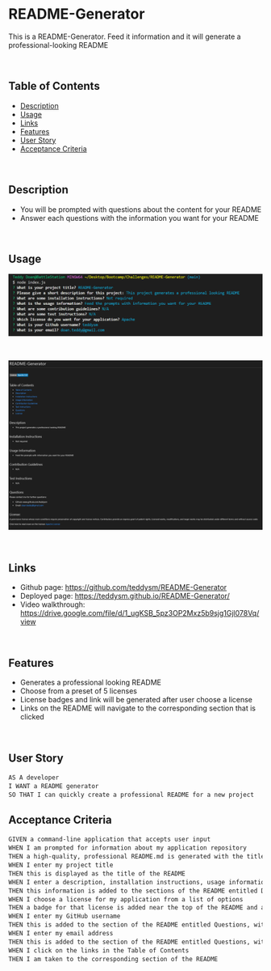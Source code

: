# README-Generator

This is a README-Generator. Feed it information and it will generate a professional-looking README

<br>

## Table of Contents 
- [Description](#description)
- [Usage](#usage)
- [Links](#links)
- [Features](#features)
- [User Story](#user-story)
- [Acceptance Criteria](#acceptance-criteria)

<br>

## Description
- You will be prompted with questions about the content for your README
- Answer each questions with the information you want for your README

<br>

## Usage

![Screenshot](./assets/img/Screenshot%202023-04-24%20163633.png)

<br>

![Screenshot](./assets/img/Screenshot%202023-04-24%20163727.png)

<br>

## Links

- Github page: https://github.com/teddysm/README-Generator
- Deployed page: https://teddysm.github.io/README-Generator/
- Video walkthrough: https://drive.google.com/file/d/1_ugKSB_5pz3OP2Mxz5b9sjg1Gjl078Vq/view

<br>

## Features

- Generates a professional looking README
- Choose from a preset of 5 licenses
- License badges and link will be generated after user choose a license
- Links on the README will navigate to the corresponding section that is clicked

<br>

## User Story

```md
AS A developer
I WANT a README generator
SO THAT I can quickly create a professional README for a new project
```

## Acceptance Criteria

```md
GIVEN a command-line application that accepts user input
WHEN I am prompted for information about my application repository
THEN a high-quality, professional README.md is generated with the title of my project and sections entitled Description, Table of Contents, Installation, Usage, License, Contributing, Tests, and Questions
WHEN I enter my project title
THEN this is displayed as the title of the README
WHEN I enter a description, installation instructions, usage information, contribution guidelines, and test instructions
THEN this information is added to the sections of the README entitled Description, Installation, Usage, Contributing, and Tests
WHEN I choose a license for my application from a list of options
THEN a badge for that license is added near the top of the README and a notice is added to the section of the README entitled License that explains which license the application is covered under
WHEN I enter my GitHub username
THEN this is added to the section of the README entitled Questions, with a link to my GitHub profile
WHEN I enter my email address
THEN this is added to the section of the README entitled Questions, with instructions on how to reach me with additional questions
WHEN I click on the links in the Table of Contents
THEN I am taken to the corresponding section of the README
```